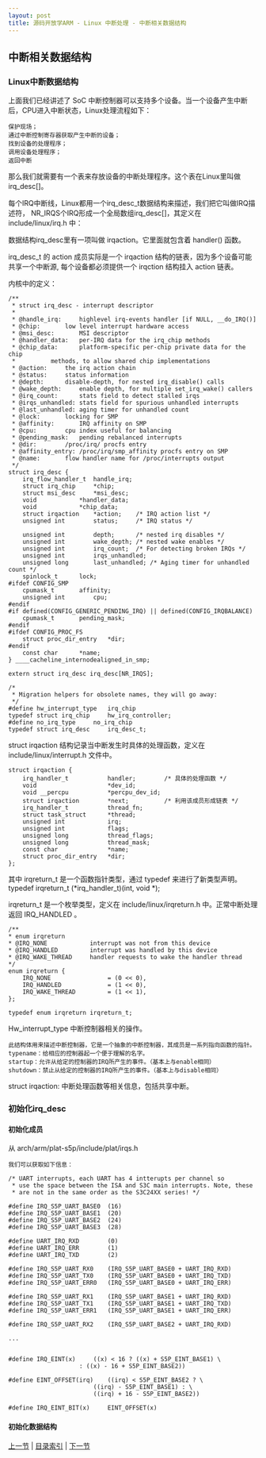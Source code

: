 ```yaml
---
layout: post
title: 源码开放学ARM - Linux 中断处理 - 中断相关数据结构
---
```


## 中断相关数据结构

### Linux中断数据结构

上面我们已经讲述了 SoC 中断控制器可以支持多个设备。当一个设备产生中断后，CPU进入中断状态，Linux处理流程如下：

	保护现场；
	通过中断控制寄存器获取产生中断的设备；
	找到设备的处理程序；
	调用设备处理程序；
	返回中断

那么我们就需要有一个表来存放设备的中断处理程序。这个表在Linux里叫做irq_desc[]。

每个IRQ中断线，Linux都用一个irq_desc_t数据结构来描述，我们把它叫做IRQ描述符，
NR_IRQS个IRQ形成一个全局数组irq_desc[]，其定义在 include/linux/irq.h 中：

数据结构irq_desc里有一项叫做 irqaction。它里面就包含着 handler() 函数。

irq_desc_t 的 action 成员实际是一个 irqaction 结构的链表，因为多个设备可能共享一个中断源,
每个设备都必须提供一个 irqction 结构挂入 action 链表。

内核中的定义：

	/**
	 * struct irq_desc - interrupt descriptor
	 *
	 * @handle_irq:		highlevel irq-events handler [if NULL, __do_IRQ()]
	 * @chip:		low level interrupt hardware access
	 * @msi_desc:		MSI descriptor
	 * @handler_data:	per-IRQ data for the irq_chip methods
	 * @chip_data:		platform-specific per-chip private data for the chip
	 *			methods, to allow shared chip implementations
	 * @action:		the irq action chain
	 * @status:		status information
	 * @depth:		disable-depth, for nested irq_disable() calls
	 * @wake_depth:		enable depth, for multiple set_irq_wake() callers
	 * @irq_count:		stats field to detect stalled irqs
	 * @irqs_unhandled:	stats field for spurious unhandled interrupts
	 * @last_unhandled:	aging timer for unhandled count
	 * @lock:		locking for SMP
	 * @affinity:		IRQ affinity on SMP
	 * @cpu:		cpu index useful for balancing
	 * @pending_mask:	pending rebalanced interrupts
	 * @dir:		/proc/irq/ procfs entry
	 * @affinity_entry:	/proc/irq/smp_affinity procfs entry on SMP
	 * @name:		flow handler name for /proc/interrupts output
	 */
	struct irq_desc {
		irq_flow_handler_t	handle_irq;
		struct irq_chip		*chip;
		struct msi_desc		*msi_desc;
		void			*handler_data;
		void			*chip_data;
		struct irqaction	*action;	/* IRQ action list */
		unsigned int		status;		/* IRQ status */

		unsigned int		depth;		/* nested irq disables */
		unsigned int		wake_depth;	/* nested wake enables */
		unsigned int		irq_count;	/* For detecting broken IRQs */
		unsigned int		irqs_unhandled;
		unsigned long		last_unhandled;	/* Aging timer for unhandled count */
		spinlock_t		lock;
	#ifdef CONFIG_SMP
		cpumask_t		affinity;
		unsigned int		cpu;
	#endif
	#if defined(CONFIG_GENERIC_PENDING_IRQ) || defined(CONFIG_IRQBALANCE)
		cpumask_t		pending_mask;
	#endif
	#ifdef CONFIG_PROC_FS
		struct proc_dir_entry	*dir;
	#endif
		const char		*name;
	} ____cacheline_internodealigned_in_smp;

	extern struct irq_desc irq_desc[NR_IRQS];

	/*
	 * Migration helpers for obsolete names, they will go away:
	 */
	#define hw_interrupt_type	irq_chip
	typedef struct irq_chip		hw_irq_controller;
	#define no_irq_type		no_irq_chip
	typedef struct irq_desc		irq_desc_t;

struct irqaction 结构记录当中断发生时具体的处理函数，定义在 include/linux/interrupt.h 文件中。

	struct irqaction {
		irq_handler_t           handler;		/* 具体的处理函数 */
		void                    *dev_id;
		void __percpu           *percpu_dev_id;
		struct irqaction        *next;			/* 利用该成员形成链表 */
		irq_handler_t           thread_fn;
		struct task_struct      *thread;
		unsigned int            irq;
		unsigned int            flags;
		unsigned long           thread_flags;
		unsigned long           thread_mask;
		const char              *name;
		struct proc_dir_entry   *dir;
	};

其中 irqreturn_t 是一个函数指针类型，通过 typedef 来进行了新类型声明。
 	typedef irqreturn_t (*irq_handler_t)(int, void *);

irqreturn_t 是一个枚举类型，定义在 include/linux/irqreturn.h 中。正常中断处理返回 IRQ_HANDLED 。
	
	/**
	* enum irqreturn
	* @IRQ_NONE            interrupt was not from this device
	* @IRQ_HANDLED         interrupt was handled by this device
	* @IRQ_WAKE_THREAD     handler requests to wake the handler thread
	*/
	enum irqreturn {
		IRQ_NONE                = (0 << 0),
		IRQ_HANDLED             = (1 << 0),
		IRQ_WAKE_THREAD         = (1 << 1),
	};
	
	typedef enum irqreturn irqreturn_t;

Hw_interrupt_type 中断控制器相关的操作。

	此结构体用来描述中断控制器，它是一个抽象的中断控制器，其成员是一系列指向函数的指针。
	typename：给相应的控制器起一个便于理解的名字。
	startup：允许从给定的控制器的IRQ所产生的事件。（基本上与enable相同）
	shutdown：禁止从给定的控制器的IRQ所产生的事件。（基本上与disable相同）



struct irqaction: 中断处理函数等相关信息，包括共享中断。 

 
### 初始化irq_desc

#### 初始化成员
从 arch/arm/plat-s5p/include/plat/irqs.h 
	
	我们可以获取如下信息：
	
	/* UART interrupts, each UART has 4 intterupts per channel so
	 * use the space between the ISA and S3C main interrupts. Note, these
	 * are not in the same order as the S3C24XX series! */
	
	#define IRQ_S5P_UART_BASE0	(16)
	#define IRQ_S5P_UART_BASE1	(20)
	#define IRQ_S5P_UART_BASE2	(24)
	#define IRQ_S5P_UART_BASE3	(28)
	
	#define UART_IRQ_RXD		(0)
	#define UART_IRQ_ERR		(1)
	#define UART_IRQ_TXD		(2)
	
	#define IRQ_S5P_UART_RX0	(IRQ_S5P_UART_BASE0 + UART_IRQ_RXD)
	#define IRQ_S5P_UART_TX0	(IRQ_S5P_UART_BASE0 + UART_IRQ_TXD)
	#define IRQ_S5P_UART_ERR0	(IRQ_S5P_UART_BASE0 + UART_IRQ_ERR)
	
	#define IRQ_S5P_UART_RX1	(IRQ_S5P_UART_BASE1 + UART_IRQ_RXD)
	#define IRQ_S5P_UART_TX1	(IRQ_S5P_UART_BASE1 + UART_IRQ_TXD)
	#define IRQ_S5P_UART_ERR1	(IRQ_S5P_UART_BASE1 + UART_IRQ_ERR)
	
	#define IRQ_S5P_UART_RX2	(IRQ_S5P_UART_BASE2 + UART_IRQ_RXD)

	...
		
		
	#define IRQ_EINT(x)		((x) < 16 ? ((x) + S5P_EINT_BASE1) \
						: ((x) - 16 + S5P_EINT_BASE2))
	
	#define EINT_OFFSET(irq)	((irq) < S5P_EINT_BASE2 ? \
							((irq) - S5P_EINT_BASE1) : \
							((irq) + 16 - S5P_EINT_BASE2))
	
	#define IRQ_EINT_BIT(x)		EINT_OFFSET(x)


#### 初始化数据结构
	

	

[上一节](chp104-1.html)  |  [目录索引](../index.html)  |  [下一节](chp104-3.html)
